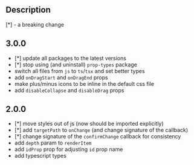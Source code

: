 ## Description

[*] - a breaking change

## 3.0.0
- [*] update all packages to the latest versions
- [*] stop using (and uninstall) `prop-types` package
- switch all files from `js` to `ts`/`tsx` and set better types
- add `onDragStart` and `onDragEnd` props
- make plus/minus icons to be inline in the default css file
- add `disableCollapse` and `disableDrag` props

## 2.0.0

- [*] move styles out of js (now should be imported explicitly)
- [*] add `targetPath` to `onChange` (and change signature of the callback)
- [*] change signature of the `confirmChange` callback for consistency
- add `depth` param to `renderItem`
- add `idProp` prop for adjusting `id` prop name
- add typescript types
